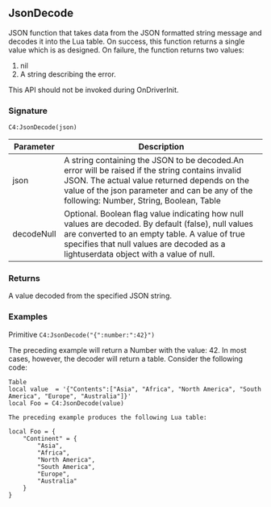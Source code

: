 ## JsonDecode

JSON function that takes data from the JSON formatted string message and decodes it into the Lua table. On success, this function returns a single value which is as designed. On failure, the function returns two
values:

1. nil
2. A string describing the error.

This API should not be invoked during OnDriverInit.


### Signature

`C4:JsonDecode(json)`


| Parameter | Description |
| --- | --- |
| json | A string containing the JSON to be decoded.An error will be raised if the string contains invalid JSON. The actual value returned depends on the value of the json parameter and can be any of the following: Number, String, Boolean, Table
| decodeNull | Optional. Boolean flag value indicating how null values are decoded. By default (false), null values are converted to an empty table. A value of true specifies that null values are decoded as a lightuserdata object with a value of null.


### Returns

A value decoded from the specified JSON string.


### Examples

Primitive
`C4:JsonDecode("{":number:":42}")`

The preceding example will return a Number with the value: 42. In most cases, however, the decoder will return a table. Consider the following code:

```
Table
local value  = '{"Contents":["Asia", "Africa", "North America", "South America", "Europe", "Australia"]}'
local Foo = C4:JsonDecode(value)

The preceding example produces the following Lua table:

local Foo = {
	"Continent" = {
		"Asia",
		"Africa", 
		"North America", 
		"South America", 
		"Europe", 
		"Australia"
	}
}
```